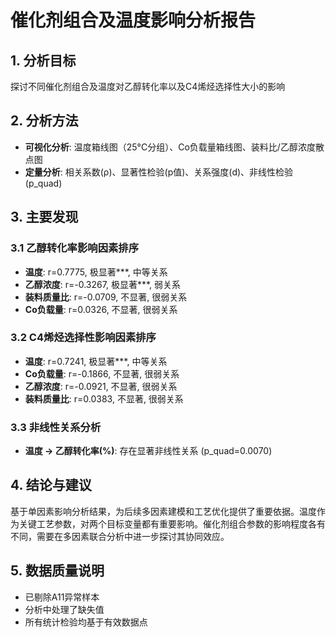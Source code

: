 # 催化剂组合及温度影响分析报告

## 1. 分析目标
探讨不同催化剂组合及温度对乙醇转化率以及C4烯烃选择性大小的影响

## 2. 分析方法
- **可视化分析**: 温度箱线图（25°C分组）、Co负载量箱线图、装料比/乙醇浓度散点图
- **定量分析**: 相关系数(ρ)、显著性检验(p值)、关系强度(d)、非线性检验(p_quad)

## 3. 主要发现

### 3.1 乙醇转化率影响因素排序
- **温度**: r=0.7775, 极显著***, 中等关系
- **乙醇浓度**: r=-0.3267, 极显著***, 弱关系
- **装料质量比**: r=-0.0709, 不显著, 很弱关系
- **Co负载量**: r=0.0326, 不显著, 很弱关系

### 3.2 C4烯烃选择性影响因素排序
- **温度**: r=0.7241, 极显著***, 中等关系
- **Co负载量**: r=-0.1866, 不显著, 很弱关系
- **乙醇浓度**: r=-0.0921, 不显著, 很弱关系
- **装料质量比**: r=0.0383, 不显著, 很弱关系

### 3.3 非线性关系分析
- **温度 -> 乙醇转化率(%)**: 存在显著非线性关系 (p_quad=0.0070)

## 4. 结论与建议

基于单因素影响分析结果，为后续多因素建模和工艺优化提供了重要依据。温度作为关键工艺参数，对两个目标变量都有重要影响。催化剂组合参数的影响程度各有不同，需要在多因素联合分析中进一步探讨其协同效应。

## 5. 数据质量说明
- 已剔除A11异常样本
- 分析中处理了缺失值
- 所有统计检验均基于有效数据点
